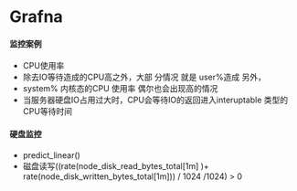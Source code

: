 # Grafna
#### 监控案例
* CPU使用率
* 除去IO等待造成的CPU高之外，大部 分情况 就是 user%造成
另外， 
* system% 内核态的CPU 使用率 偶尔也会出现高的情况
* 当服务器硬盘IO占用过大时，CPU会等待IO的返回进入interuptable 类型的CPU等待时间

#### 硬盘监控
* predict_linear()
* 磁盘读写((rate(node_disk_read_bytes_total[1m] )+ rate(node_disk_written_bytes_total[1m])) / 1024 /1024) > 0